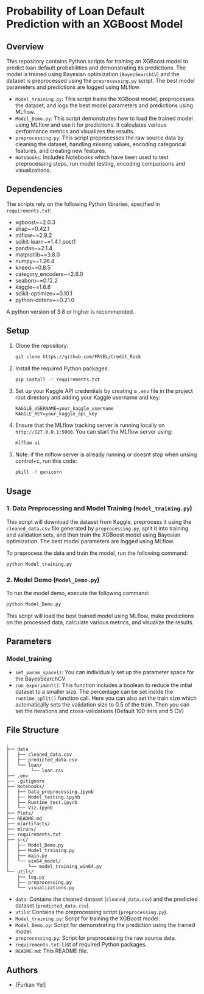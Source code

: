 # Probability of Loan Default Prediction with an XGBoost Model

## Overview
This repository contains Python scripts for training an XGBoost model to predict loan default probabilities and demonstrating its predictions. The model is trained using Bayesian optimization (`BayesSearchCV`) and the dataset is preprocessed using the `preprocessing.py` script. The best model parameters and predictions are logged using MLflow.

- `Model_training.py`: This script trains the XGBoost model, preprocesses the dataset, and logs the best model parameters and predictions using MLflow.
- `Model_Demo.py`: This script demonstrates how to load the trained model using MLflow and use it for predictions. It calculates various performance metrics and visualizes the results.
- `preprocessing.py`: This script preprocesses the raw source data by cleaning the dataset, handling missing values, encoding categorical features, and creating new features.
- `Notebooks`: Includes Notebooks which have been used to test preprocessing steps, run model testing, encoding comparisons and visualizations.

## Dependencies
The scripts rely on the following Python libraries, specified in `requirements.txt`:

- xgboost~=2.0.3
- shap~=0.42.1
- mlflow~=2.9.2
- scikit-learn~=1.4.1.post1
- pandas~=2.1.4
- matplotlib~=3.8.0
- numpy~=1.26.4
- kneed~=0.8.5
- category_encoders~=2.6.0
- seaborn~=0.12.2
- kaggle~=1.6.6
- scikit-optimize~=0.10.1
- python-dotenv~=0.21.0

A python version of 3.8 or higher is recommended.

## Setup
1. Clone the repository:
   ```bash
   git clone https://github.com/FRYEL/Credit_Risk
   ```

2. Install the required Python packages:
   ```bash
   pip install -r requirements.txt
   ```

3. Set up your Kaggle API credentials by creating a `.env` file in the project root directory and adding your Kaggle username and key:
   ```
   KAGGLE_USERNAME=your_kaggle_username
   KAGGLE_KEY=your_kaggle_api_key
   ```

4. Ensure that the MLflow tracking server is running locally on `http://127.0.0.1:5000`. You can start the MLflow server using:
   ```bash
   mlflow ui
   ```
5. Note: if the mlflow server is already running or doesnt stop when unsing control+c, run this code:
   ```bash
   pkill -f gunicorn
   ```
## Usage

### 1. Data Preprocessing and Model Training (`Model_training.py`)

This script will download the dataset from Kaggle, preprocess it using the `cleaned_data.csv` file generated by 
`preprocessing.py`, split it into training and validation sets, and then train the XGBoost model using
Bayesian optimization. The best model parameters are logged using MLflow.

To preprocess the data and train the model, run the following command:
```bash
python Model_training.py
```

### 2. Model Demo (`Model_Demo.py`)

To run the model demo, execute the following command:
```bash
python Model_Demo.py
```
This script will load the best trained model using MLflow, make predictions on the processed data, calculate various metrics, and visualize the results.

## Parameters

### Model_training

- `set_param_space()`: You can individually set up the parameter space for the BayesSearchCV
- `run_experiment()`: This function includes a boolean to reduce the intial dataset to a smaller size. The percentage can be set inside the `runtime_split()` function call. Here you can also set the train size which automatically sets the validation size to 0.5 of the train. Then you can set the iterations and cross-validations (Default 100 iters and 5 CV) 
## File Structure
```
.
├── data
│   ├── cleaned_data.csv
│   ├── predicted_data.csv
│   └── loan/
│        └── loan.csv
├── .env
├── .gitignore
├── Notebooks/
│   ├── Data_preprocessing.ipynb
│   ├── Model_testing.ipynb
│   ├── Runtime_test.ipynb
│   └── Viz.ipynb
├── Plots/
├── README.md
├── mlartifacts/
├── mlruns/
├── requirements.txt
├── src/
│   ├── Model_Demo.py
│   ├── Model_training.py
│   ├── main.py
│   └── win64_model/
│       └── model_training_win64.py
└── utils/
    ├── log.py
    ├── preprocessing.py
    └── visualizations.py
```

- `data`: Contains the cleaned dataset (`cleaned_data.csv`) and the predicted dataset (`predicted_data.csv`).
- `utils`: Contains the preprocessing script (`preprocessing.py`).
- `Model_training.py`: Script for training the XGBoost model.
- `Model_Demo.py`: Script for demonstrating the prediction using the trained model.
- `preprocessing.py`: Script for preprocessing the raw source data.
- `requirements.txt`: List of required Python packages.
- `README.md`: This README file.

## Authors
- [Furkan Yel]


